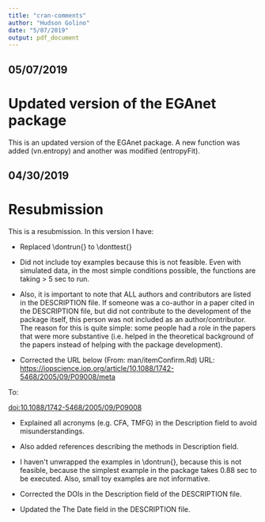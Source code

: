 ```yaml
---
title: "cran-comments"
author: "Hudson Golino"
date: "5/07/2019"
output: pdf_document
---
```


## 05/07/2019
# Updated version of the EGAnet package
This is an updated version of the EGAnet package. A new function was added (vn.entropy) and another was modified (entropyFit). 

## 04/30/2019
# Resubmission
This is a resubmission. In this version I have:

* Replaced \dontrun{} to \donttest{}

* Did not include toy examples because this is not feasible. Even with simulated data, in the most simple conditions possible, the functions are taking > 5 sec to run. 

* Also, it is important to note that ALL authors and contributors are listed in the DESCRIPTION file. If someone was a co-author in a paper cited in the DESCRIPTION file, but did not contribute to the development of the package itself, this person was not included as an author/contributor. The reason for this is quite simple: some people had a role in the papers that were more substantive (i.e. helped in the theoretical background of the papers instead of helping with the package development).

* Corrected the URL below (From: man/itemConfirm.Rd)
     URL:
https://iopscience.iop.org/article/10.1088/1742-5468/2005/09/P09008/meta

 To:
 
<doi:10.1088/1742-5468/2005/09/P09008>

* Explained all acronyms (e.g. CFA, TMFG) in the Description field
to avoid misunderstandings.

* Also added references describing the methods in Description field.

* I haven't unwrapped the examples in \dontrun{}, because this is not feasible, because the simplest example in the package takes 0.88 sec to be executed. Also, small toy examples are not informative.  

* Corrected the DOIs in the Description field of the DESCRIPTION file.

* Updated the The Date field in the DESCRIPTION file.
